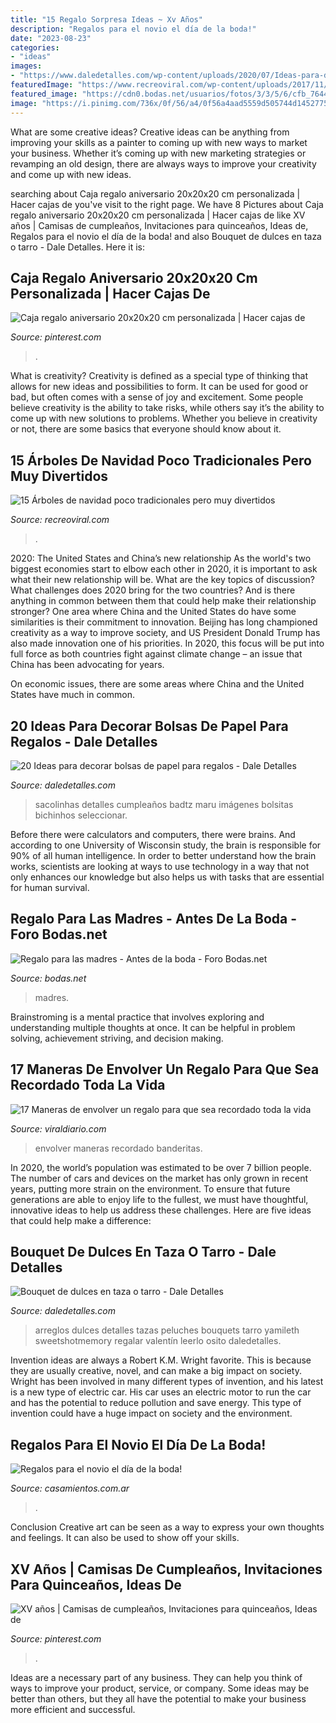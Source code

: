 ```yaml
---
title: "15 Regalo Sorpresa Ideas ~ Xv Años"
description: "Regalos para el novio el día de la boda!"
date: "2023-08-23"
categories:
- "ideas"
images:
- "https://www.daledetalles.com/wp-content/uploads/2020/07/Ideas-para-decorar-bolsas-de-papel20.jpg"
featuredImage: "https://www.recreoviral.com/wp-content/uploads/2017/11/Árboles-navi-1.jpg"
featured_image: "https://cdn0.bodas.net/usuarios/fotos/3/3/5/6/cfb_764446.jpg"
image: "https://i.pinimg.com/736x/0f/56/a4/0f56a4aad5559d505744d14527759b74.jpg"
---
```



What are some creative ideas?
Creative ideas can be anything from improving your skills as a painter to coming up with new ways to market your business. Whether it’s coming up with new marketing strategies or revamping an old design, there are always ways to improve your creativity and come up with new ideas.

	

		
searching about Caja regalo aniversario 20x20x20 cm personalizada | Hacer cajas de you've visit to the right page. We have 8 Pictures about Caja regalo aniversario 20x20x20 cm personalizada | Hacer cajas de like XV años | Camisas de cumpleaños, Invitaciones para quinceaños, Ideas de, Regalos para el novio el día de la boda! and also Bouquet de dulces en taza o tarro - Dale Detalles. Here it is:
		
    
## Caja Regalo Aniversario 20x20x20 Cm Personalizada | Hacer Cajas De

<img loading=lazy src="https://i.pinimg.com/736x/2a/e0/3b/2ae03bfac057dbddc92716dd94db6134.jpg" onerror="this.onerror=null;this.src='https://tse1.mm.bing.net/th?id=OIP.JiB8ktRBrXELoq_T0fT5lAC7FN&amp;pid=15.1';" alt="Caja regalo aniversario 20x20x20 cm personalizada | Hacer cajas de">

_Source: pinterest.com_

>. 

	

What is creativity?
Creativity is defined as a special type of thinking that allows for new ideas and possibilities to form. It can be used for good or bad, but often comes with a sense of joy and excitement. Some people believe creativity is the ability to take risks, while others say it’s the ability to come up with new solutions to problems. Whether you believe in creativity or not, there are some basics that everyone should know about it.

    
## 15 Árboles De Navidad Poco Tradicionales Pero Muy Divertidos

<img loading=lazy src="https://www.recreoviral.com/wp-content/uploads/2017/11/Árboles-navi-1.jpg" onerror="this.onerror=null;this.src='https://tse1.mm.bing.net/th?id=OIP.YlnkS8ooRlxLO1k36CoZwwHaMH&amp;pid=15.1';" alt="15 Árboles de navidad poco tradicionales pero muy divertidos">

_Source: recreoviral.com_

>. 

	

2020: The United States and China’s new relationship
As the world's two biggest economies start to elbow each other in 2020, it is important to ask what their new relationship will be. What are the key topics of discussion? What challenges does 2020 bring for the two countries? And is there anything in common between them that could help make their relationship stronger?
One area where China and the United States do have some similarities is their commitment to innovation. Beijing has long championed creativity as a way to improve society, and US President Donald Trump has also made innovation one of his priorities. In 2020, this focus will be put into full force as both countries fight against climate change – an issue that China has been advocating for years.

On economic issues, there are some areas where China and the United States have much in common.

    
## 20 Ideas Para Decorar Bolsas De Papel Para Regalos - Dale Detalles

<img loading=lazy src="https://www.daledetalles.com/wp-content/uploads/2020/07/Ideas-para-decorar-bolsas-de-papel20.jpg" onerror="this.onerror=null;this.src='https://tse1.mm.bing.net/th?id=OIP.cXKzSD-brwKN7sqi9oonxAHaJ3&amp;pid=15.1';" alt="20 Ideas para decorar bolsas de papel para regalos - Dale Detalles">

_Source: daledetalles.com_

>sacolinhas detalles cumpleaños badtz maru imágenes bolsitas bichinhos seleccionar. 

	

Before there were calculators and computers, there were brains. And according to one University of Wisconsin study, the brain is responsible for 90% of all human intelligence. In order to better understand how the brain works, scientists are looking at ways to use technology in a way that not only enhances our knowledge but also helps us with tasks that are essential for human survival.

    
## Regalo Para Las Madres - Antes De La Boda - Foro Bodas.net

<img loading=lazy src="https://cdn0.bodas.net/usuarios/fotos/3/3/5/6/cfb_764446.jpg" onerror="this.onerror=null;this.src='https://tse2.mm.bing.net/th?id=OIP.gKEDrc1ZUv787r-62mKd7QHaJ8&amp;pid=15.1';" alt="Regalo para las madres - Antes de la boda - Foro Bodas.net">

_Source: bodas.net_

>madres. 

	

Brainstroming is a mental practice that involves exploring and understanding multiple thoughts at once. It can be helpful in problem solving, achievement striving, and decision making.

    
## 17 Maneras De Envolver Un Regalo Para Que Sea Recordado Toda La Vida

<img loading=lazy src="https://www.viraldiario.com/wp-content/uploads/2016/12/envolver-regalos-originales-13.jpg" onerror="this.onerror=null;this.src='https://tse2.mm.bing.net/th?id=OIP.Tb8R8rQ9oz1Uf9KmgDkxMgHaOO&amp;pid=15.1';" alt="17 Maneras de envolver un regalo para que sea recordado toda la vida">

_Source: viraldiario.com_

>envolver maneras recordado banderitas. 

	

In 2020, the world’s population was estimated to be over 7 billion people. The number of cars and devices on the market has only grown in recent years, putting more strain on the environment. To ensure that future generations are able to enjoy life to the fullest, we must have thoughtful, innovative ideas to help us address these challenges. Here are five ideas that could help make a difference: 

    
## Bouquet De Dulces En Taza O Tarro - Dale Detalles

<img loading=lazy src="https://i1.wp.com/www.daledetalles.com/wp-content/uploads/2018/01/bouquet-de-dulces1.jpg?resize=500%2C667" onerror="this.onerror=null;this.src='https://tse2.mm.bing.net/th?id=OIP.jya9mIs670RQ_b9QQGy5awHaJ4&amp;pid=15.1';" alt="Bouquet de dulces en taza o tarro - Dale Detalles">

_Source: daledetalles.com_

>arreglos dulces detalles tazas peluches bouquets tarro yamileth sweetshotmemory regalar valentín leerlo osito daledetalles. 

	

Invention ideas are always a Robert K.M. Wright favorite. This is because they are usually creative, novel, and can make a big impact on society. Wright has been involved in many different types of invention, and his latest is a new type of electric car. His car uses an electric motor to run the car and has the potential to reduce pollution and save energy. This type of invention could have a huge impact on society and the environment.

    
## Regalos Para El Novio El Día De La Boda!

<img loading=lazy src="https://cdn0.casamientos.com.ar/usr/0/9/0/6/cfb_198663.jpg" onerror="this.onerror=null;this.src='https://tse4.mm.bing.net/th?id=OIP.tNT14i3Ib95ohWJkQyVATQHaHD&amp;pid=15.1';" alt="Regalos para el novio el día de la boda!">

_Source: casamientos.com.ar_

>. 

	

Conclusion
Creative art can be seen as a way to express your own thoughts and feelings. It can also be used to show off your skills.

    
## XV Años | Camisas De Cumpleaños, Invitaciones Para Quinceaños, Ideas De

<img loading=lazy src="https://i.pinimg.com/736x/0f/56/a4/0f56a4aad5559d505744d14527759b74.jpg" onerror="this.onerror=null;this.src='https://tse4.mm.bing.net/th?id=OIP.BHLGd6_LXxyo9eZpc1_43gHaFj&amp;pid=15.1';" alt="XV años | Camisas de cumpleaños, Invitaciones para quinceaños, Ideas de">

_Source: pinterest.com_

>. 

	

Ideas are a necessary part of any business. They can help you think of ways to improve your product, service, or company. Some ideas may be better than others, but they all have the potential to make your business more efficient and successful.

